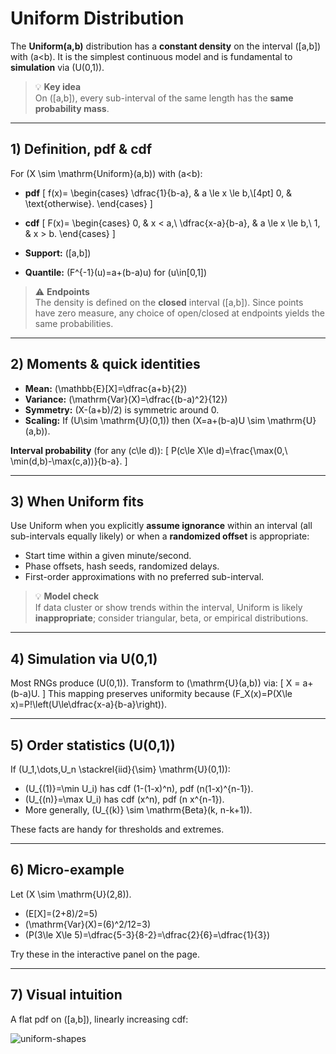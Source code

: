 # Uniform Distribution

The **Uniform(a,b)** distribution has a **constant density** on the interval \([a,b]\) with \(a<b\). It is the simplest continuous model and is fundamental to **simulation** via \(U(0,1)\).

> 💡 **Key idea**  
> On \([a,b]\), every sub-interval of the same length has the **same probability mass**.

---

## 1) Definition, pdf & cdf

For \(X \sim \mathrm{Uniform}(a,b)\) with \(a<b\):

- **pdf**
  \[
  f(x)=
  \begin{cases}
  \dfrac{1}{b-a}, & a \le x \le b,\\[4pt]
  0, & \text{otherwise}.
  \end{cases}
  \]

- **cdf**
  \[
  F(x)=
  \begin{cases}
  0, & x < a,\\
  \dfrac{x-a}{b-a}, & a \le x \le b,\\
  1, & x > b.
  \end{cases}
  \]

- **Support:** \([a,b]\)  
- **Quantile:** \(F^{-1}(u)=a+(b-a)u\) for \(u\in[0,1]\)

> ⚠️ **Endpoints**  
> The density is defined on the **closed** interval \([a,b]\). Since points have zero measure, any choice of open/closed at endpoints yields the same probabilities.

---

## 2) Moments & quick identities

- **Mean:** \(\mathbb{E}[X]=\dfrac{a+b}{2}\)
- **Variance:** \(\mathrm{Var}(X)=\dfrac{(b-a)^2}{12}\)
- **Symmetry:** \(X-(a+b)/2\) is symmetric around 0.
- **Scaling:** If \(U\sim \mathrm{U}(0,1)\) then \(X=a+(b-a)U \sim \mathrm{U}(a,b)\).

**Interval probability** (for any \(c\le d\)):
\[
P(c\le X\le d)=\frac{\max(0,\ \min(d,b)-\max(c,a))}{b-a}.
\]

---

## 3) When Uniform fits

Use Uniform when you explicitly **assume ignorance** within an interval (all sub-intervals equally likely) or when a **randomized offset** is appropriate:

- Start time within a given minute/second.
- Phase offsets, hash seeds, randomized delays.
- First-order approximations with no preferred sub-interval.

> 💡 **Model check**  
> If data cluster or show trends within the interval, Uniform is likely **inappropriate**; consider triangular, beta, or empirical distributions.

---

## 4) Simulation via U(0,1)

Most RNGs produce \(U(0,1)\). Transform to \(\mathrm{U}(a,b)\) via:
\[
X = a+(b-a)U.
\]
This mapping preserves uniformity because \(F_X(x)=P(X\le x)=P\!\left(U\le\dfrac{x-a}{b-a}\right)\).

---

## 5) Order statistics (U(0,1))

If \(U_1,\dots,U_n \stackrel{iid}{\sim} \mathrm{U}(0,1)\):

- \(U_{(1)}=\min U_i\) has cdf \(1-(1-x)^n\), pdf \(n(1-x)^{n-1}\).
- \(U_{(n)}=\max U_i\) has cdf \(x^n\), pdf \(n x^{n-1}\).
- More generally, \(U_{(k)} \sim \mathrm{Beta}(k, n-k+1)\).

These facts are handy for thresholds and extremes.

---

## 6) Micro-example

Let \(X \sim \mathrm{U}(2,8)\).

- \(E[X]=(2+8)/2=5\)
- \(\mathrm{Var}(X)=(6)^2/12=3\)
- \(P(3\le X\le 5)=\dfrac{5-3}{8-2}=\dfrac{2}{6}=\dfrac{1}{3}\)

Try these in the interactive panel on the page.

---

## 7) Visual intuition

A flat pdf on \([a,b]\), linearly increasing cdf:

![uniform-shapes](/images/uniform-distribution.jpg)

